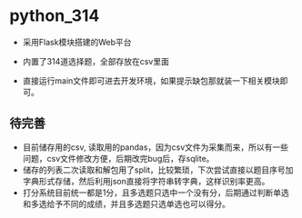 # python_314

- 采用Flask模块搭建的Web平台

- 内置了314道选择题，全部存放在csv里面
- 直接运行main文件即可进去开发环境，如果提示缺包那就装一下相关模块即可。

## 待完善
- 目前储存用的csv, 读取用的pandas，因为csv文件为采集而来，所以有一些问题，csv文件修改方便，后期改完bug后，存sqlite。
- 储存的列表二次读取和解包用了split，比较繁琐，下次尝试直接以题目序号加字典形式存储，然后利用json直接将字符串转字典，这样识别率更高。
- 打分系统目前统一都是1分，且多选题只选中一个没有分，后期通过判断单选和多选给予不同的成绩，并且多选题只选单选也可以得分。
